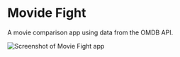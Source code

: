 # Movide Fight

A movie comparison app using data from the OMDB API.

![Screenshot of Movie Fight app](https://res.cloudinary.com/gerhynes/image/upload/q_auto/f_auto/v1614547103/Screenshot_2021-02-28_Screenshot_m98tdv.png)
